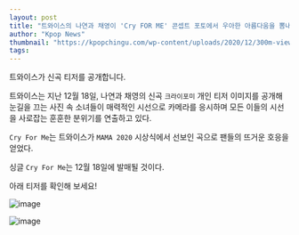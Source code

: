 ```yaml
---
layout: post
title: "트와이스의 나연과 채영이 'Cry FOR ME' 콘셉트 포토에서 우아한 아름다움을 뽐내다"
author: "Kpop News"
thumbnail: "https://kpopchingu.com/wp-content/uploads/2020/12/300m-views-30-2-890x512.png"
tags: 
---
```



트와이스가 신곡 티저를 공개합니다.

트와이스는 지난 12월 18일, 나연과 채영의 신곡 `크라이포미` 개인 티저 이미지를 공개해 눈길을 끄는 사진 속 소녀들이 매력적인 시선으로 카메라를 응시하며 모든 이들의 시선을 사로잡는 훈훈한 분위기를 연출하고 있다.

`Cry For Me`는 트와이스가 `MAMA 2020` 시상식에서 선보인 곡으로 팬들의 뜨거운 호응을 얻었다.

싱글 `Cry For Me`는 12월 18일에 발매될 것이다.

아래 티저를 확인해 보세요!

![image](https://kpopchingu.com/wp-content/uploads/2020/12/54-1.png)

![image](https://kpopchingu.com/wp-content/uploads/2020/12/55-1.png)